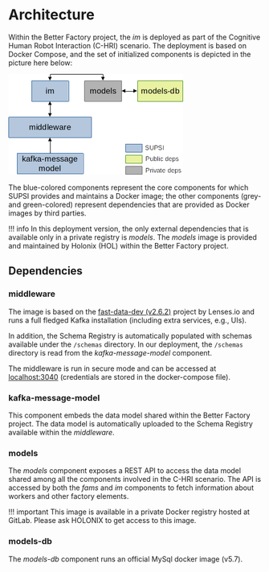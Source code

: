 # Architecture

Within the Better Factory project, the *im* is deployed as part of the Cognitive Human Robot Interaction (C-HRI) scenario.
The deployment is based on Docker Compose, and the set of initialized components is depicted in the picture here below:

![docker-deployment](./img/docker-deployment.png)

The blue-colored components represent the core components for which SUPSI provides and maintains a Docker image; the other components (grey- and green-colored) represent dependencies that are provided as Docker images by third parties.

!!! info
    In this deployment version, the only external dependencies that is available only in a private registry is *models*. The *models* image is provided and maintained by Holonix (HOL) within the Better Factory project.

## Dependencies

### middleware

The image is based on the [fast-data-dev (v2.6.2)](https://github.com/lensesio/fast-data-dev/tree/fdd/2.6.2) project by Lenses.io and runs a full fledged Kafka installation (including extra services, e.g., UIs).

In addition, the Schema Registry is automatically populated with schemas available under the `/schemas` directory. In our deployment, the `/schemas` directory is read from the *kafka-message-model* component.

The middleware is run in secure mode and can be accessed at [localhost:3040](localhost:3040) (credentials are stored in the docker-compose file).

### kafka-message-model
This component embeds the data model shared within the Better Factory project. The data model is automatically uploaded to the Schema Registry available within the *middleware*.

### models
The *models* component exposes a REST API to access the data model shared among all the components involved in the C-HRI scenario. The API is accessed by both the *fams* and *im* components to fetch information about workers and other factory elements.

!!! important
    This image is available in a private Docker registry hosted at GitLab. Please ask HOLONIX to get access to this image.

### models-db
The *models-db* component runs an official MySql docker image (v5.7).

